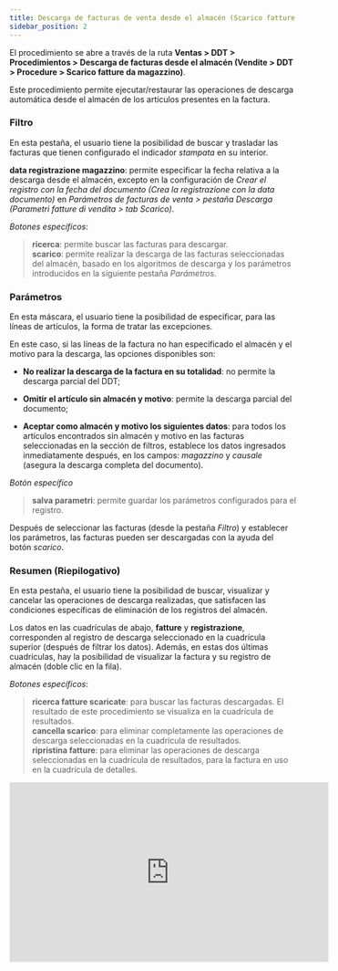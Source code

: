 ```yaml
---
title: Descarga de facturas de venta desde el almacén (Scarico fatture di vendita dal magazzino)
sidebar_position: 2
---
```


El procedimiento se abre a través de la ruta **Ventas > DDT > Procedimientos > Descarga de facturas desde el almacén (Vendite > DDT > Procedure > Scarico fatture da magazzino)**. 

Este procedimiento permite ejecutar/restaurar las operaciones de descarga automática desde el almacén de los artículos presentes en la factura. 

### Filtro

En esta pestaña, el usuario tiene la posibilidad de buscar y trasladar las facturas que tienen configurado el indicador *stampata* en su interior.

**data registrazione magazzino**: permite especificar la fecha relativa a la descarga desde el almacén, excepto en la configuración de *Crear el registro con la fecha del documento (Crea la registrazione con la data documento)* en *Parámetros de facturas de venta > pestaña Descarga (Parametri fatture di vendita > tab Scarico)*.

*Botones específicos*:

> **ricerca**: permite buscar las facturas para descargar.  
> **scarico**: permite realizar la descarga de las facturas seleccionadas del almacén, basado en los algoritmos de descarga y los parámetros introducidos en la siguiente pestaña *Parámetros*. 

### Parámetros

En esta máscara, el usuario tiene la posibilidad de especificar, para las líneas de artículos, la forma de tratar las excepciones.

En este caso, si las líneas de la factura no han especificado el almacén y el motivo para la descarga, las opciones disponibles son:

- **No realizar la descarga de la factura en su totalidad**: no permite la descarga parcial del DDT;  

- **Omitir el artículo sin almacén y motivo**: permite la descarga parcial del documento;  

- **Aceptar como almacén y motivo los siguientes datos**: para todos los artículos encontrados sin almacén y motivo en las facturas seleccionadas en la sección de filtros, establece los datos ingresados inmediatamente después, en los campos: *magazzino* y *causale* (asegura la descarga completa del documento).

*Botón específico*

> **salva parametri**: permite guardar los parámetros configurados para el registro.

Después de seleccionar las facturas (desde la pestaña *Filtro*) y establecer los parámetros, las facturas pueden ser descargadas con la ayuda del botón *scarico*.

### Resumen (Riepilogativo)

En esta pestaña, el usuario tiene la posibilidad de buscar, visualizar y cancelar las operaciones de descarga realizadas, que satisfacen las condiciones específicas de eliminación de los registros del almacén.

Los datos en las cuadrículas de abajo, **fatture** y **registrazione**, corresponden al registro de descarga seleccionado en la cuadrícula superior (después de filtrar los datos). Además, en estas dos últimas cuadrículas, hay la posibilidad de visualizar la factura y su registro de almacén (doble clic en la fila).

*Botones específicos*:
> **ricerca fatture scaricate**: para buscar las facturas descargadas. El resultado de este procedimiento se visualiza en la cuadrícula de resultados.  
> **cancella scarico**: para eliminar completamente las operaciones de descarga seleccionadas en la cuadrícula de resultados.  
> **ripristina fatture**: para eliminar las operaciones de descarga seleccionadas en la cuadrícula de resultados, para la factura en uso en la cuadrícula de detalles.

<iframe width="560" height="315" src="https://www.youtube.com/embed/MWEUxnmD1hk" title="YouTube video player" frameborder="0" allow="accelerometer; autoplay; clipboard-write; encrypted-media; gyroscope; picture-in-picture" allowfullscreen></iframe>